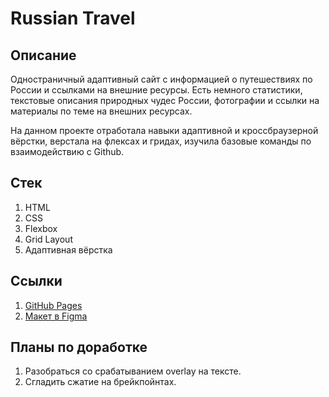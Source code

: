 # Russian Travel

## Описание
Одностраничный адаптивный сайт с информацией о путешествиях по России и ссылками на внешние ресурсы. Есть немного статистики, текстовые описания природных чудес России, фотографии и ссылки на материалы по теме на внешних ресурсах.

На данном проекте отработала навыки адаптивной и кроссбраузерной вёрстки, верстала на флексах и гридах, изучила базовые команды по взаимодействию с Github.

## Стек
1. HTML
2. CSS
3. Flexbox
4. Grid Layout
5. Адаптивная вёрстка

## Ссылки
1. [GitHub Pages](https://vallugovaia.github.io/russian-travel/)
2. [Макет в Figma](https://www.figma.com/file/5S2WSbEFL6awjVWJ0NWL8Q/Sprint-3_-Russia-_-desktop-mobile?node-id=28503%3A0)

## Планы по доработке
1. Разобраться со срабатыванием overlay на тексте.
2. Сгладить сжатие на брейкпойнтах.


